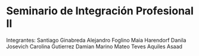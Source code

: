 # Seminario de Integración Profesional II

Integrantes:
Santiago Ginabreda
Alejandro Foglino
Maia Harendorf
Danila Josevich
Carolina Gutierrez
Damian Marino
Mateo Teves
Aquiles Asaad
